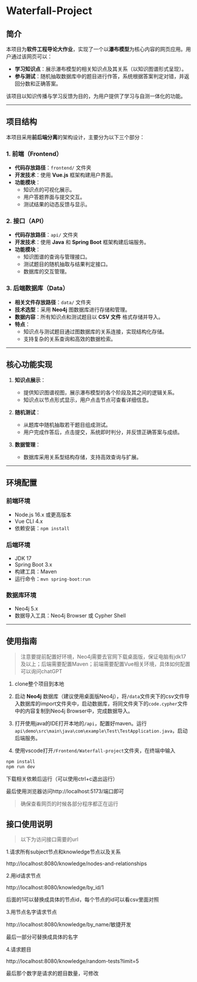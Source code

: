 # Waterfall-Project

## 简介  
本项目为**软件工程导论大作业**，实现了一个以**瀑布模型**为核心内容的网页应用。用户通过该网页可以：  
- **学习知识点**：展示瀑布模型的相关知识点及其关系（以知识图谱形式呈现）。  
- **参与测试**：随机抽取数据库中的题目进行作答，系统根据答案判定对错，并返回分数和正确答案。  

该项目以知识传播与学习反馈为目的，为用户提供了学习与自测一体化的功能。  

---

## 项目结构 
本项目采用**前后端分离**的架构设计，主要分为以下三个部分：  

### 1. 前端（Frontend）  
- **代码存放路径**：`frontend/` 文件夹  
- **开发技术**：使用 **Vue.js** 框架构建用户界面。  
- **功能模块**：
  - 知识点的可视化展示。
  - 用户答题界面与提交交互。
  - 测试结果的动态反馈与显示。

### 2. 接口（API）  
- **代码存放路径**：`api/` 文件夹  
- **开发技术**：使用 **Java** 和 **Spring Boot** 框架构建后端服务。  
- **功能模块**：
  - 知识图谱的查询与管理接口。
  - 测试题目的随机抽取与结果判定接口。
  - 数据库的交互管理。

### 3. 后端数据库（Data）  
- **相关文件存放路径**：`data/` 文件夹  
- **技术选型**：采用 **Neo4j** 图数据库进行存储和管理。  
- **数据内容**：所有知识点和测试题目以 **CSV 文件** 格式存储并导入。  
- **特点**：
  - 知识点与测试题目通过图数据库的关系连接，实现结构化存储。
  - 支持复杂的关系查询和高效的数据检索。

---

## 核心功能实现
1. **知识点展示**：
   - 提供知识图谱视图，展示瀑布模型的各个阶段及其之间的逻辑关系。  
   - 知识点以节点形式显示，用户点击节点可查看详细信息。

2. **随机测试**：
   - 从题库中随机抽取若干题目组成测试。  
   - 用户完成作答后，点击提交，系统即时判分，并反馈正确答案与成绩。  

3. **数据管理**：
   - 数据库采用关系型结构存储，支持高效查询与扩展。

---

## 环境配置
### 前端环境
- Node.js 16.x 或更高版本  
- Vue CLI 4.x  
- 依赖安装：`npm install`

### 后端环境
- JDK 17  
- Spring Boot 3.x  
- 构建工具：Maven  
- 运行命令：`mvn spring-boot:run`

### 数据库环境
- Neo4j 5.x  
- 数据导入工具：Neo4j Browser 或 Cypher Shell  

---

## 使用指南

> 注意要提前配置好环境，Neo4j需要去官网下载桌面版，保证电脑有jdk17及以上；后端需要配置Maven；前端需要配置Vue相关环境，具体如何配置可以询问chatGPT

1. clone整个项目到本地

2. 启动 **Neo4j** 数据库（建议使用桌面版Neo4j），将``/data``文件夹下的csv文件导入数据库的import文件夹中，启动数据库，将同文件夹下的``code.cypher``文件中的内容复制到Neo4j Browser中，完成数据导入。

3. 打开使用java的IDE打开本地的``/api``，配置好maven。运行``api\demo\src\main\java\com\example\Test\TestApplication.java``，启动后端服务。  

4. 使用vscode打开``/Frontend/Waterfall-project``文件夹，在终端中输入

```bash
npm install
npm run dev
```

下载相关依赖后运行（可以使用ctrl+c退出运行）

最后使用浏览器访问http://localhost:5173/端口即可

> 确保查看网页的时候各部分程序都正在运行

## 接口使用说明

> 以下为访问接口需要的url

1.请求所有subject节点和knowledge节点以及关系

http://localhost:8080/knowledge/nodes-and-relationships

2.用id请求节点

http://localhost:8080/knowledge/by_id/1

后面的1可以替换成具体的节点id，每个节点的id可以看csv里面对照

3.用节点名字请求节点

http://localhost:8080/knowledge/by_name/敏捷开发

最后一部分可替换成具体的名字

4.请求题目

http://localhost:8080/knowledge/random-tests?limit=5

最后那个数字是请求的题目数量，可修改
